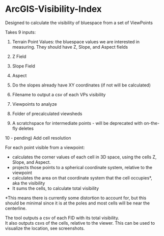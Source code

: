 # ArcGIS-Visibility-Index
Designed to calculate the visibility of bluespace from a set of ViewPoints

Takes 9 inputs:

1) Terrain Point Values: the bluespace values we are interested in measuring.  They should have Z, Slope, and Aspect fields

2) Z Field

3) Slope Field

4) Aspect

5) Do the slopes already have XY coordinates (if not will be calculated)

6) Filename to output a csv of each VPs visibility

7) Viewpoints to analyze

8) Folder of precalculated viewsheds

9) A scratchspace for intermediate points - will be deprecated with on-the-fly deletes

10 - pending) Add cell resolution

For each point visible from a viewpoint:
- calculates the corner values of each cell in 3D space, using the cells Z, Slope, and Aspect.
- projects those points to a spherical coordinate system, relative to the viewpoint
- calculates the area on that coordinate system that the cell occupies*, aka the visibility
- It sums the cells, to calculate total visibility

*This means there is currently some distortion to account for, but this should be minimal since it is at the poles and most cells will be near the centerline.  

The tool outputs a csv of each FID with its total visibility.  
It also outputs csvs of the cells, relative to the viewer.  This can be used to visualize the location, see screenshots.
